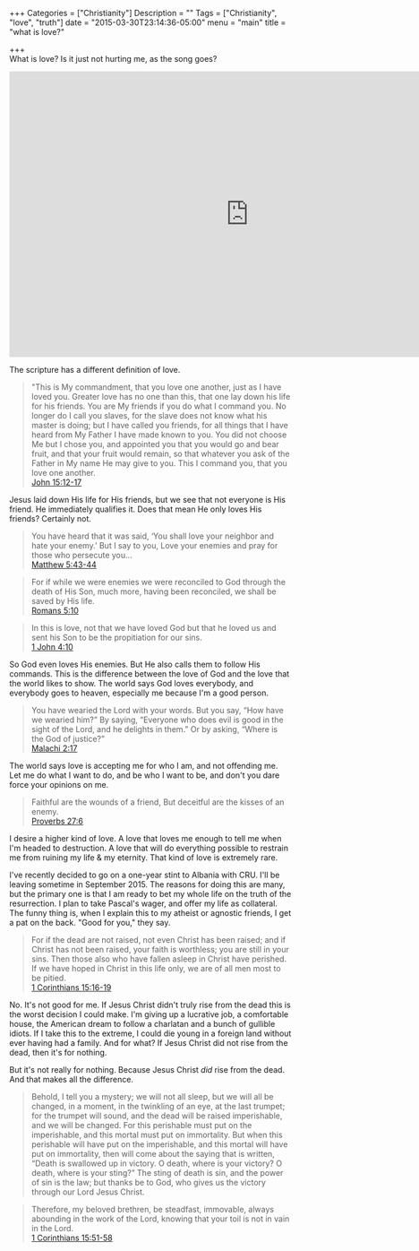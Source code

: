 +++
Categories = ["Christianity"]
Description = ""
Tags = ["Christianity", "love", "truth"]
date = "2015-03-30T23:14:36-05:00"
menu = "main"
title = "what is love?"

+++
<br/>
What is love?  Is it just not hurting me, as the song goes?

<div class="video-container">
<iframe width="854" height="510" src="https://www.youtube.com/embed/D2h4PhgobI8" frameborder="0" allowfullscreen></iframe>
</div>

The scripture has a different definition of love.

  > "This is My commandment, that you love one another, just as I have loved you. Greater love has no one than this, that one lay down his life for his friends. <span class="red">You are My friends if you do what I command you.</span> No longer do I call you slaves, for the slave does not know what his master is doing; but I have called you friends, for all things that I have heard from My Father I have made known to you. You did not choose Me but I chose you, and appointed you that you would go and bear fruit, and that your fruit would remain, so that whatever you ask of the Father in My name He may give to you. This I command you, that you love one another.  
  <span class="source"><a href="http://biblehub.com/nasb/john/15.htm">John 15:12-17</a></source>

Jesus laid down His life for His friends, but we see that not everyone is His friend.  He immediately qualifies it.  Does that mean He only loves His friends?  Certainly not.

  > You have heard that it was said, ‘You shall love your neighbor and hate your enemy.’ But I say to you, Love your enemies and pray for those who persecute you...  
  <span class="source"><a href="http://biblehub.com/nasb/matthew/5.htm">Matthew 5:43-44</a></span>
  > 

  > For if while we were enemies we were reconciled to God through the death of His Son, much more, having been reconciled, we shall be saved by His life.  
  <span class="source"><a href="http://biblehub.com/nasb/romans/5.htm">Romans 5:10</a></span>
  >

  > In this is love, not that we have loved God but that he loved us and sent his Son to be the propitiation for our sins.  
  <span class="source"><a href="http://biblehub.com/nasb/1_john/4.htm">1 John 4:10</a></span>

So God even loves His enemies.  But He also calls them to follow His commands.  This is the difference between the love of God and the love that the world likes to show. The world says God loves everybody, and everybody goes to heaven, especially me because I'm a good person.

  > You have wearied the Lord with your words. But you say, “How have we wearied him?” By saying, “Everyone who does evil is good in the sight of the Lord, and he delights in them.” Or by asking, “Where is the God of justice?”  
  <span class="source"><a href="http://biblehub.com/nasb/malachi/2.htm">Malachi 2:17</a></span>

The world says love is accepting me for who I am, and not offending me.  Let me do what I want to do, and be who I want to be, and don't you dare force your opinions on me.

  > Faithful are the wounds of a friend, But deceitful are the kisses of an enemy.  
  <span class="source"><a href="http://biblehub.com/nasb/proverbs/27.htm">Proverbs 27:6</a></span>

I desire a higher kind of love.  A love that loves me enough to tell me when I'm headed to destruction.  A love that will do everything possible to restrain me from ruining my life & my eternity.  That kind of love is extremely rare.

I've recently decided to go on a one-year stint to Albania with CRU.  I'll be leaving sometime in September 2015.  The reasons for doing this are many, but the primary one is that I am ready to bet my whole life on the truth of the resurrection.  I plan to take Pascal's wager, and offer my life as collateral.  The funny thing is, when I explain this to my atheist or agnostic friends, I get a pat on the back.  "Good for you," they say.

  > For if the dead are not raised, not even Christ has been raised; and if Christ has not been raised, your faith is worthless; you are still in your sins. Then those also who have fallen asleep in Christ have perished. If we have hoped in Christ in this life only, <span class='red'>we are of all men most to be pitied.</span>  
  <span class="source"><a href="http://biblehub.com/nasb/1_corinthians/15.htm">1 Corinthians 15:16-19</a></span>

No.  It's not good for me.  If Jesus Christ didn't truly rise from the dead this is the worst decision I could make.  I'm giving up a lucrative job, a comfortable house, the American dream to follow a charlatan and a bunch of gullible idiots.  If I take this to the extreme, I could die young in a foreign land without ever having had a family.  And for what?  If Jesus Christ did not rise from the dead, then it's for nothing.

But it's not really for nothing.  Because Jesus Christ *did* rise from the dead.  And that makes all the difference.

  > Behold, I tell you a mystery; we will not all sleep, but we will all be changed, in a moment, in the twinkling of an eye, at the last trumpet; for the trumpet will sound, and the dead will be raised imperishable, and we will be changed. For this perishable must put on the imperishable, and this mortal must put on immortality. But when this perishable will have put on the imperishable, and this mortal will have put on immortality, then will come about the saying that is written, “Death is swallowed up in victory. O death, where is your victory? O death, where is your sting?” The sting of death is sin, and the power of sin is the law; but thanks be to God, who gives us the victory through our Lord Jesus Christ.  

  > Therefore, my beloved brethren, be steadfast, immovable, always abounding in the work of the Lord, <span class='red'>knowing that your toil is not in vain in the Lord.</span>  
  <span class="source"><a href="http://biblehub.com/nasb/1_corinthians/15.htm">1 Corinthians 15:51-58</a></span>
